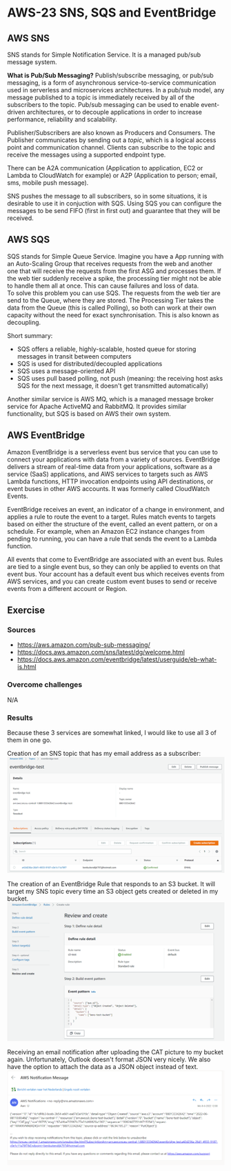 # AWS-23 SNS, SQS and EventBridge

## AWS SNS
SNS stands for Simple Notification Service. It is a managed pub/sub message system.  
  
**What is Pub/Sub Messaging?** 
Publish/subscribe messaging, or pub/sub messaging, is a form of asynchronous service-to-service communication used in serverless and microservices architectures. In a pub/sub model, any message published to a topic is immediately received by all of the subscribers to the topic. Pub/sub messaging can be used to enable event-driven architectures, or to decouple applications in order to increase performance, reliability and scalability.  
  
Publisher/Subscribers are also known as Producers and Consumers. The Publisher communicates by sending out a *topic*, which is a logical access point and communication channel. Clients can subscribe to the topic and receive the messages using a supported endpoint type.  
  
There can be A2A communication (Application to application, EC2 or Lambda to CloudWatch for example) or A2P (Application to person; email, sms, mobile push message).
  
SNS pushes the message to all subscribers, so in some situations, it is desirable to use it in conjuction with SQS. Using SQS you can configure the messages to be send  FIFO (first in first out) and guarantee that they will be received. 

## AWS SQS
SQS stands for Simple Queue Service. Imagine you have a App running with an Auto-Scaling Group that receives requests from the web and another one that will receive the requests from the first ASG and processes them. If the web tier suddenly receive a spike, the processing tier might not be able to handle them all at once. This can cause failures and loss of data.  
To solve this problem you can use SQS. The requests from the web tier are send to the Queue, where they are stored. The Processing Tier takes the data from the Queue (this is called Polling), so both can work at their own capacity without the need for exact synchronisation. This is also known as decoupling. 

Short summary:
- SQS offers a reliable, highly-scalable, hosted queue for storing messages in transit between computers
- SQS is used for distributed/decoupled applications
- SQS uses a message-oriented API
- SQS uses pull based polling, not push (meaning: the receiving host asks SQS for the next message, it doesn't get transmitted automatically)

Another similar service is AWS MQ, which is a managed message broker service for Apache ActiveMQ and RabbitMQ. It provides similar functionality, but SQS is based on AWS their own system.
  
## AWS EventBridge
Amazon EventBridge is a serverless event bus service that you can use to connect your applications with data from a variety of sources. EventBridge delivers a stream of real-time data from your applications, software as a service (SaaS) applications, and AWS services to targets such as AWS Lambda functions, HTTP invocation endpoints using API destinations, or event buses in other AWS accounts. It was formerly called CloudWatch Events.  
  
EventBridge receives an event, an indicator of a change in environment, and applies a rule to route the event to a target. Rules match events to targets based on either the structure of the event, called an event pattern, or on a schedule. For example, when an Amazon EC2 instance changes from pending to running, you can have a rule that sends the event to a Lambda function.  
  
All events that come to EventBridge are associated with an event bus. Rules are tied to a single event bus, so they can only be applied to events on that event bus. Your account has a default event bus which receives events from AWS services, and you can create custom event buses to send or receive events from a different account or Region.  
  

## Exercise
### Sources
- https://aws.amazon.com/pub-sub-messaging/
- https://docs.aws.amazon.com/sns/latest/dg/welcome.html
- https://docs.aws.amazon.com/eventbridge/latest/userguide/eb-what-is.html

### Overcome challenges
N/A

### Results
Because these 3 services are somewhat linked, I would like to use all 3 of them in one go.  
  
Creation of an SNS topic that has my email address as a subscriber:
![AWS-23 1](../00_includes/CLOUD03/AWS-23_1.png)  
  
The creation of an EventBridge Rule that responds to an S3 bucket. It will target my SNS topic every time an S3 object gets created or deleted in my bucket.  
![AWS-23 2](../00_includes/CLOUD03/AWS-23_2.png)  
  
Receiving an email notification after uploading the CAT picture to my bucket again. Unfortunately, Outlook doesn't format JSON very nicely. We also have the option to attach the data as a JSON object instead of text.
![AWS-23 3](../00_includes/CLOUD03/AWS-23_3.png)  
